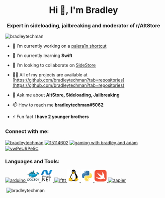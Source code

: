 <h1 align="center">Hi 👋, I'm Bradley</h1>
<h3 align="center">Expert in sideloading, jailbreaking and moderator of r/AltStore</h3>

<p align="left"> <img src="https://komarev.com/ghpvc/?username=bradleytechman&label=Profile%20views&color=0e75b6&style=flat" alt="bradleytechman" /> </p>

- 🔭 I’m currently working on a [palera1n shortcut](https://github.com/bradleytechman/palera1n-shortcut)

- 🌱 I’m currently learning **Swift**

- 👯 I’m looking to collaborate on [SideStore](https://github.com/SideStore/SideStore)

- 👨‍💻 All of my projects are available at [https://github.com/bradleytechman?tab=repositories](https://github.com/bradleytechman?tab=repositories)

- 💬 Ask me about **AltStore, Sideloading, Jailbreaking**

- 📫 How to reach me **bradleytechman#5062**

- ⚡ Fun fact **I have 2 younger brothers**

<h3 align="left">Connect with me:</h3>
<p align="left">
<a href="https://dev.to/bradleytechman" target="blank"><img align="center" src="https://raw.githubusercontent.com/rahuldkjain/github-profile-readme-generator/master/src/images/icons/Social/devto.svg" alt="bradleytechman" height="30" width="40" /></a>
<a href="https://stackoverflow.com/users/15114602" target="blank"><img align="center" src="https://raw.githubusercontent.com/rahuldkjain/github-profile-readme-generator/master/src/images/icons/Social/stack-overflow.svg" alt="15114602" height="30" width="40" /></a>
<a href="https://www.youtube.com/c/gaming with bradley and adam" target="blank"><img align="center" src="https://raw.githubusercontent.com/rahuldkjain/github-profile-readme-generator/master/src/images/icons/Social/youtube.svg" alt="gaming with bradley and adam" height="30" width="40" /></a>
<a href="https://discord.gg/vwPeURPe5C" target="blank"><img align="center" src="https://raw.githubusercontent.com/rahuldkjain/github-profile-readme-generator/master/src/images/icons/Social/discord.svg" alt="vwPeURPe5C" height="30" width="40" /></a>
</p>

<h3 align="left">Languages and Tools:</h3>
<p align="left"> <a href="https://www.arduino.cc/" target="_blank" rel="noreferrer"> <img src="https://cdn.worldvectorlogo.com/logos/arduino-1.svg" alt="arduino" width="40" height="40"/> </a> <a href="https://www.docker.com/" target="_blank" rel="noreferrer"> <img src="https://raw.githubusercontent.com/devicons/devicon/master/icons/docker/docker-original-wordmark.svg" alt="docker" width="40" height="40"/> </a> <a href="https://dotnet.microsoft.com/" target="_blank" rel="noreferrer"> <img src="https://raw.githubusercontent.com/devicons/devicon/master/icons/dot-net/dot-net-original-wordmark.svg" alt="dotnet" width="40" height="40"/> </a> <a href="https://ifttt.com/" target="_blank" rel="noreferrer"> <img src="https://www.vectorlogo.zone/logos/ifttt/ifttt-ar21.svg" alt="ifttt" width="40" height="40"/> </a> <a href="https://www.linux.org/" target="_blank" rel="noreferrer"> <img src="https://raw.githubusercontent.com/devicons/devicon/master/icons/linux/linux-original.svg" alt="linux" width="40" height="40"/> </a> <a href="https://www.python.org" target="_blank" rel="noreferrer"> <img src="https://raw.githubusercontent.com/devicons/devicon/master/icons/python/python-original.svg" alt="python" width="40" height="40"/> </a> <a href="https://developer.apple.com/swift/" target="_blank" rel="noreferrer"> <img src="https://raw.githubusercontent.com/devicons/devicon/master/icons/swift/swift-original.svg" alt="swift" width="40" height="40"/> </a> <a href="https://zapier.com" target="_blank" rel="noreferrer"> <img src="https://www.vectorlogo.zone/logos/zapier/zapier-icon.svg" alt="zapier" width="40" height="40"/> </a> </p>

<p>&nbsp;<img align="center" src="https://github-readme-stats.vercel.app/api?username=bradleytechman&show_icons=true&locale=en" alt="bradleytechman" /></p>

